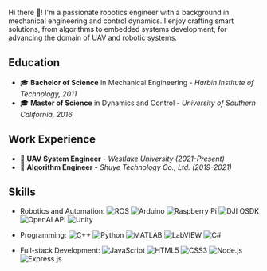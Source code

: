 Hi there 👋! I'm a passionate robotics engineer with a background in mechanical engineering and control dynamics. I enjoy crafting smart solutions, from algorithms to embedded systems development, for advancing the domain of UAV and robotic systems.

## Education

- 🎓 **Bachelor of Science** in Mechanical Engineering - *Harbin Institute of Technology, 2011*
- 🎓 **Master of Science** in Dynamics and Control - *University of Southern California, 2016*

## Work Experience

- 💼 **UAV System Engineer** - *Westlake University (2021-Present)*
- 💼 **Algorithm Engineer** - *Shuye Technology Co., Ltd. (2019-2021)*

## Skills

- Robotics and Automation: ![ROS](https://img.shields.io/badge/-ROS-22314E?style=flate&logo=ros&logoColor=white) ![Arduino](https://img.shields.io/badge/-Arduino-00979D?style=flate&logo=arduino&logoColor=white) ![Raspberry Pi](https://img.shields.io/badge/-Raspberry%20Pi-A22846?style=flate&logo=raspberry-pi&logoColor=white) ![DJI OSDK](https://img.shields.io/badge/DJI-OSDK-000000?style=flate&logo=dji&logoColor=white) ![OpenAI API](https://img.shields.io/badge/OpenAI-LLM_Robotics-000000?style=flate&logo=openai&logoColor=white) ![Unity](https://img.shields.io/badge/Unity3D-000000?style=flat&logo=unity&logoColor=white)


- Programming:  ![C++](https://img.shields.io/badge/-C++-00599C?style=flat&logo=cplusplus&logoColor=white) ![Python](https://img.shields.io/badge/-Python-3776AB?style=flat&logo=Python&logoColor=white) ![MATLAB](https://img.shields.io/badge/-MATLAB-0076A8?style=flat&logo=mathworks&logoColor=white) ![LabVIEW](https://img.shields.io/badge/-LabVIEW-F47D42?style=flat&logo=LabVIEW&logoColor=white) ![C#](https://img.shields.io/badge/-C%23-239120?style=flat&logo=c-sharp&logoColor=white) 


- Full-stack Development:  ![JavaScript](https://img.shields.io/badge/-JavaScript-F7DF1E?style=flat&logo=javascript&logoColor=black)  ![HTML5](https://img.shields.io/badge/-HTML5-E34F26?style=flat&logo=html5&logoColor=white) ![CSS3](https://img.shields.io/badge/-CSS3-1572B6?style=flat&logo=css3&logoColor=white) ![Node.js](https://img.shields.io/badge/-Node.js-339933?style=flat&logo=node.js&logoColor=white) ![Express.js](https://img.shields.io/badge/-Express.js-000000?style=flat&logo=express&logoColor=white)
